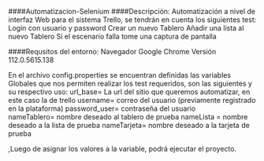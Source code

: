 ####Automatizacion-Selenium
####Descripción: Automatización a nivel de interfaz Web para el sistema Trello, se tendrán en cuenta los siguientes test:
Login con usuario y password
Crear un nuevo Tablero
Añadir una lista al nuevo Tablero
Si el escenario falla tome una captura de pantalla

####Requsitos del entorno:
Navegador Google Chrome Versión 112.0.5615.138

En el archivo config.properties se encuentran definidas las variables Globales que nos permiten realizar los 
test requeridos, son las siguientes y su respectivo uso:
url_base= La url del sitio que queremos automatizar, en este caso la de trello
username= correo del usuario (previamente registrado en la plataforma)
password_user= contraseña del usuario   
nameTablero= nombre deseado al tablero de prueba
nameLista = nombre deseado a la lista de prueba
nameTarjeta= nombre deseado a la tarjeta de prueba

,Luego de asignar los valores a la variable, podrá ejecutar el proyecto.
